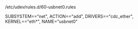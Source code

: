 /etc/udev/rules.d/60-usbnet0.rules

SUBSYSTEM=="net", ACTION=="add", DRIVERS=="cdc_ether", KERNEL=="eth*", NAME="usbnet0"


